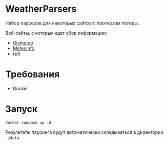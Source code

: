 # WeatherParsers
Набор парсеров для некоторых сайтов с прогнозом погоды.

Веб-сайты, с которых идет сбор информации:
- [Gismeteo](https://www.gismeteo.ru/)
- [Meteoinfo](https://meteoinfo.ru/)
- [rp5](https://rp5.ru)

# Требования
- Docker

# Запуск
```docker
docker compose up -d
```

Результаты парсинга будут автоматически складываться в директории `./data`.
